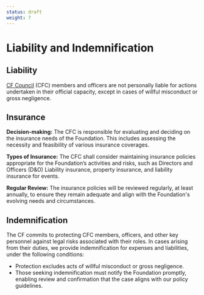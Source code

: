 ```yaml
---
status: draft
weight: 7
---
```

# Liability and Indemnification

## Liability

[CF Council][cfc] (CFC) members and officers are not personally liable for actions undertaken in their official capacity, except in cases of willful misconduct or gross negligence.

## Insurance

**Decision-making:** The CFC is responsible for evaluating and deciding on the insurance needs of the Foundation. This includes assessing the necessity and feasibility of various insurance coverages.

**Types of Insurance:** The CFC shall consider maintaining insurance policies appropriate for the Foundation’s activities and risks, such as Directors and Officers (D&O) Liability insurance, property insurance, and liability insurance for events.

**Regular Review:** The insurance policies will be reviewed regularly, at least annually, to ensure they remain adequate and align with the Foundation's evolving needs and circumstances.

## Indemnification

The CF commits to protecting CFC members, officers, and other key personnel against legal risks associated with their roles. In cases arising from their duties, we provide indemnification for expenses and liabilities, under the following conditions:

- Protection excludes acts of willful misconduct or gross negligence.
- Those seeking indemnification must notify the Foundation promptly, enabling review and confirmation that the case aligns with our policy guidelines.

[cfc]: ./3-cf-council.md
